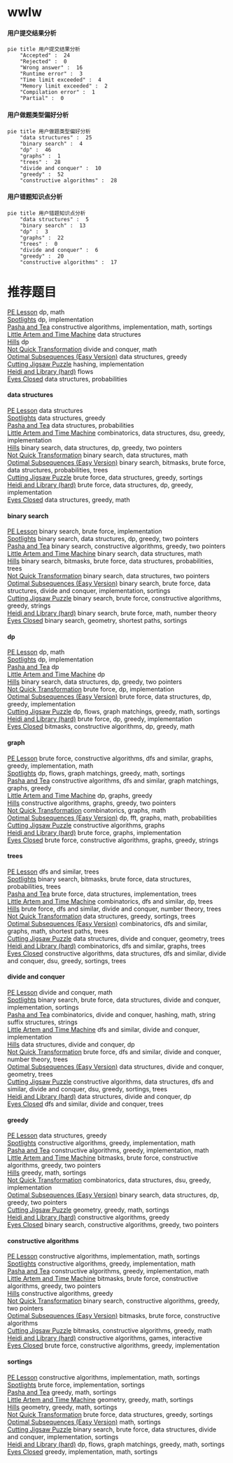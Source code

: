 # wwlw
<!-- tabs:start -->
#### **用户提交结果分析**

```mermaid
pie title 用户提交结果分析
    "Accepted" :  24
    "Rejected" :  0
    "Wrong answer" :  16
    "Runtime error" :  3
    "Time limit exceeded" :  4
    "Memory limit exceeded" :  2
    "Compilation error" :  1
    "Partial" :  0
```
#### **用户做题类型偏好分析**

```mermaid
pie title 用户做题类型偏好分析
    "data structures" :  25
    "binary search" :  4
    "dp" :  46
    "graphs" :  1
    "trees" :  28
    "divide and conquer" :  10
    "greedy" :  52
    "constructive algorithms" :  28
```
#### **用户错题知识点分析**

```mermaid
pie title 用户错题知识点分析
    "data structures" :  5
    "binary search" :  13
    "dp" :  3
    "graphs" :  22
    "trees" :  0
    "divide and conquer" :  6
    "greedy" :  20
    "constructive algorithms" :  17
```
<!-- tabs:end -->
# 推荐题目
[PE Lesson](http://codeforces.com/problemset/problem/316/D3)		dp,
                        math		  
[Spotlights](http://codeforces.com/problemset/problem/729/B)		dp,
                        implementation		  
[Pasha and Tea](http://codeforces.com/problemset/problem/557/B)		constructive algorithms,
                        implementation,
                        math,
                        sortings		  
[Little Artem and Time Machine](https://codeforces.com/contest/668/problem/D)		data structures		  
[Hills](http://codeforces.com/problemset/problem/1012/C)		dp		  
[Not Quick Transformation](http://codeforces.com/problemset/problem/117/D)		divide and conquer,
                        math		  
[Optimal Subsequences (Easy Version)](http://codeforces.com/problemset/problem/1227/D1)		data structures,
                        greedy		  
[Cutting Jigsaw Puzzle](http://codeforces.com/problemset/problem/54/B)		hashing,
                        implementation		  
[Heidi and Library (hard)](http://codeforces.com/problemset/problem/802/C)		flows		  
[Eyes Closed](http://codeforces.com/problemset/problem/895/E)		data structures,
                        probabilities		  
<!-- tabs:start -->
#### **data structures**
[PE Lesson](https://codeforces.com/contest/668/problem/D)		data structures		  
[Spotlights](http://codeforces.com/problemset/problem/1227/D1)		data structures,
                        greedy		  
[Pasha and Tea](http://codeforces.com/problemset/problem/895/E)		data structures,
                        probabilities		  
[Little Artem and Time Machine](http://codeforces.com/problemset/problem/1442/B)		combinatorics,
                        data structures,
                        dsu,
                        greedy,
                        implementation		  
[Hills](http://codeforces.com/problemset/problem/1492/C)		binary search,
                        data structures,
                        dp,
                        greedy,
                        two pointers		  
[Not Quick Transformation](http://codeforces.com/problemset/problem/1490/G)		binary search,
                        data structures,
                        math		  
[Optimal Subsequences (Easy Version)](http://codeforces.com/problemset/problem/1479/D)		binary search,
                        bitmasks,
                        brute force,
                        data structures,
                        probabilities,
                        trees		  
[Cutting Jigsaw Puzzle](http://codeforces.com/problemset/problem/1497/A)		brute force,
                        data structures,
                        greedy,
                        sortings		  
[Heidi and Library (hard)](http://codeforces.com/problemset/problem/1491/C)		brute force,
                        data structures,
                        dp,
                        greedy,
                        implementation		  
[Eyes Closed](http://codeforces.com/problemset/problem/1492/B)		data structures,
                        greedy,
                        math		  
#### **binary search**
[PE Lesson](http://codeforces.com/problemset/problem/1011/B)		binary search,
                        brute force,
                        implementation		  
[Spotlights](http://codeforces.com/problemset/problem/1492/C)		binary search,
                        data structures,
                        dp,
                        greedy,
                        two pointers		  
[Pasha and Tea](http://codeforces.com/problemset/problem/1463/D)		binary search,
                        constructive algorithms,
                        greedy,
                        two pointers		  
[Little Artem and Time Machine](http://codeforces.com/problemset/problem/1490/G)		binary search,
                        data structures,
                        math		  
[Hills](http://codeforces.com/problemset/problem/1479/D)		binary search,
                        bitmasks,
                        brute force,
                        data structures,
                        probabilities,
                        trees		  
[Not Quick Transformation](http://codeforces.com/problemset/problem/1436/E)		binary search,
                        data structures,
                        two pointers		  
[Optimal Subsequences (Easy Version)](http://codeforces.com/problemset/problem/1461/D)		binary search,
                        brute force,
                        data structures,
                        divide and conquer,
                        implementation,
                        sortings		  
[Cutting Jigsaw Puzzle](http://codeforces.com/problemset/problem/1493/C)		binary search,
                        brute force,
                        constructive algorithms,
                        greedy,
                        strings		  
[Heidi and Library (hard)](http://codeforces.com/problemset/problem/1487/D)		binary search,
                        brute force,
                        math,
                        number theory		  
[Eyes Closed](http://codeforces.com/problemset/problem/1486/B)		binary search,
                        geometry,
                        shortest paths,
                        sortings		  
#### **dp**
[PE Lesson](http://codeforces.com/problemset/problem/316/D3)		dp,
                        math		  
[Spotlights](http://codeforces.com/problemset/problem/729/B)		dp,
                        implementation		  
[Pasha and Tea](http://codeforces.com/problemset/problem/1012/C)		dp		  
[Little Artem and Time Machine](http://codeforces.com/problemset/problem/331/C1)		dp		  
[Hills](http://codeforces.com/problemset/problem/1492/C)		binary search,
                        data structures,
                        dp,
                        greedy,
                        two pointers		  
[Not Quick Transformation](https://codeforces.com/contest/1457/problem/C)		brute force,
                        dp,
                        implementation		  
[Optimal Subsequences (Easy Version)](http://codeforces.com/problemset/problem/1491/C)		brute force,
                        data structures,
                        dp,
                        greedy,
                        implementation		  
[Cutting Jigsaw Puzzle](http://codeforces.com/problemset/problem/1437/C)		dp,
                        flows,
                        graph matchings,
                        greedy,
                        math,
                        sortings		  
[Heidi and Library (hard)](http://codeforces.com/problemset/problem/1499/B)		brute force,
                        dp,
                        greedy,
                        implementation		  
[Eyes Closed](http://codeforces.com/problemset/problem/1491/D)		bitmasks,
                        constructive algorithms,
                        dp,
                        greedy,
                        math		  
#### **graph**
[PE Lesson](http://codeforces.com/problemset/problem/1487/C)		brute force,
                        constructive algorithms,
                        dfs and similar,
                        graphs,
                        greedy,
                        implementation,
                        math		  
[Spotlights](http://codeforces.com/problemset/problem/1437/C)		dp,
                        flows,
                        graph matchings,
                        greedy,
                        math,
                        sortings		  
[Pasha and Tea](http://codeforces.com/problemset/problem/1470/D)		constructive algorithms,
                        dfs and similar,
                        graph matchings,
                        graphs,
                        greedy		  
[Little Artem and Time Machine](http://codeforces.com/problemset/problem/1476/C)		dp,
                        graphs,
                        greedy		  
[Hills](http://codeforces.com/problemset/problem/1304/D)		constructive algorithms,
                        graphs,
                        greedy,
                        two pointers		  
[Not Quick Transformation](http://codeforces.com/problemset/problem/1475/C)		combinatorics,
                        graphs,
                        math		  
[Optimal Subsequences (Easy Version)](http://codeforces.com/problemset/problem/553/E)		dp,
                        fft,
                        graphs,
                        math,
                        probabilities		  
[Cutting Jigsaw Puzzle](http://codeforces.com/problemset/problem/1495/C)		constructive algorithms,
                        graphs		  
[Heidi and Library (hard)](http://codeforces.com/problemset/problem/1510/K)		brute force,
                        graphs,
                        implementation		  
[Eyes Closed](http://codeforces.com/problemset/problem/1511/D)		brute force,
                        constructive algorithms,
                        graphs,
                        greedy,
                        strings		  
#### **trees**
[PE Lesson](http://codeforces.com/problemset/problem/1118/F1)		dfs and similar,
                        trees		  
[Spotlights](http://codeforces.com/problemset/problem/1479/D)		binary search,
                        bitmasks,
                        brute force,
                        data structures,
                        probabilities,
                        trees		  
[Pasha and Tea](http://codeforces.com/problemset/problem/1511/C)		brute force,
                        data structures,
                        implementation,
                        trees		  
[Little Artem and Time Machine](http://codeforces.com/problemset/problem/1499/F)		combinatorics,
                        dfs and similar,
                        dp,
                        trees		  
[Hills](http://codeforces.com/problemset/problem/1491/E)		brute force,
                        dfs and similar,
                        divide and conquer,
                        number theory,
                        trees		  
[Not Quick Transformation](http://codeforces.com/problemset/problem/1466/D)		data structures,
                        greedy,
                        sortings,
                        trees		  
[Optimal Subsequences (Easy Version)](http://codeforces.com/problemset/problem/1495/D)		combinatorics,
                        dfs and similar,
                        graphs,
                        math,
                        shortest paths,
                        trees		  
[Cutting Jigsaw Puzzle](http://codeforces.com/problemset/problem/1303/G)		data structures,
                        divide and conquer,
                        geometry,
                        trees		  
[Heidi and Library (hard)](http://codeforces.com/problemset/problem/1454/E)		combinatorics,
                        dfs and similar,
                        graphs,
                        trees		  
[Eyes Closed](http://codeforces.com/problemset/problem/1494/D)		constructive algorithms,
                        data structures,
                        dfs and similar,
                        divide and conquer,
                        dsu,
                        greedy,
                        sortings,
                        trees		  
#### **divide and conquer**
[PE Lesson](http://codeforces.com/problemset/problem/117/D)		divide and conquer,
                        math		  
[Spotlights](http://codeforces.com/problemset/problem/1461/D)		binary search,
                        brute force,
                        data structures,
                        divide and conquer,
                        implementation,
                        sortings		  
[Pasha and Tea](http://codeforces.com/problemset/problem/1466/G)		combinatorics,
                        divide and conquer,
                        hashing,
                        math,
                        string suffix structures,
                        strings		  
[Little Artem and Time Machine](http://codeforces.com/problemset/problem/1490/D)		dfs and similar,
                        divide and conquer,
                        implementation		  
[Hills](https://codeforces.com/contest/1483/problem/C)		data structures,
                        divide and conquer,
                        dp		  
[Not Quick Transformation](http://codeforces.com/problemset/problem/1491/E)		brute force,
                        dfs and similar,
                        divide and conquer,
                        number theory,
                        trees		  
[Optimal Subsequences (Easy Version)](http://codeforces.com/problemset/problem/1303/G)		data structures,
                        divide and conquer,
                        geometry,
                        trees		  
[Cutting Jigsaw Puzzle](http://codeforces.com/problemset/problem/1494/D)		constructive algorithms,
                        data structures,
                        dfs and similar,
                        divide and conquer,
                        dsu,
                        greedy,
                        sortings,
                        trees		  
[Heidi and Library (hard)](http://codeforces.com/problemset/problem/1482/E)		data structures,
                        divide and conquer,
                        dp		  
[Eyes Closed](http://codeforces.com/problemset/problem/566/C)		dfs and similar,
                        divide and conquer,
                        trees		  
#### **greedy**
[PE Lesson](http://codeforces.com/problemset/problem/1227/D1)		data structures,
                        greedy		  
[Spotlights](http://codeforces.com/problemset/problem/1004/B)		constructive algorithms,
                        greedy,
                        implementation,
                        math		  
[Pasha and Tea](http://codeforces.com/problemset/problem/550/E)		constructive algorithms,
                        greedy,
                        implementation,
                        math		  
[Little Artem and Time Machine](https://codeforces.com/contest/1501/problem/E)		bitmasks,
                        brute force,
                        constructive algorithms,
                        greedy,
                        two pointers		  
[Hills](http://codeforces.com/problemset/problem/1417/B)		greedy,
                        math,
                        sortings		  
[Not Quick Transformation](http://codeforces.com/problemset/problem/1442/B)		combinatorics,
                        data structures,
                        dsu,
                        greedy,
                        implementation		  
[Optimal Subsequences (Easy Version)](http://codeforces.com/problemset/problem/1492/C)		binary search,
                        data structures,
                        dp,
                        greedy,
                        two pointers		  
[Cutting Jigsaw Puzzle](https://codeforces.com/contest/1496/problem/C)		geometry,
                        greedy,
                        math,
                        sortings		  
[Heidi and Library (hard)](http://codeforces.com/problemset/problem/1493/A)		constructive algorithms,
                        greedy		  
[Eyes Closed](http://codeforces.com/problemset/problem/1463/D)		binary search,
                        constructive algorithms,
                        greedy,
                        two pointers		  
#### **constructive algorithms**
[PE Lesson](http://codeforces.com/problemset/problem/557/B)		constructive algorithms,
                        implementation,
                        math,
                        sortings		  
[Spotlights](http://codeforces.com/problemset/problem/1004/B)		constructive algorithms,
                        greedy,
                        implementation,
                        math		  
[Pasha and Tea](http://codeforces.com/problemset/problem/550/E)		constructive algorithms,
                        greedy,
                        implementation,
                        math		  
[Little Artem and Time Machine](https://codeforces.com/contest/1501/problem/E)		bitmasks,
                        brute force,
                        constructive algorithms,
                        greedy,
                        two pointers		  
[Hills](http://codeforces.com/problemset/problem/1493/A)		constructive algorithms,
                        greedy		  
[Not Quick Transformation](http://codeforces.com/problemset/problem/1463/D)		binary search,
                        constructive algorithms,
                        greedy,
                        two pointers		  
[Optimal Subsequences (Easy Version)](https://codeforces.com/contest/1456/problem/B)		bitmasks,
                        brute force,
                        constructive algorithms		  
[Cutting Jigsaw Puzzle](http://codeforces.com/problemset/problem/1492/D)		bitmasks,
                        constructive algorithms,
                        greedy,
                        math		  
[Heidi and Library (hard)](https://codeforces.com/contest/1504/problem/D)		constructive algorithms,
                        games,
                        interactive		  
[Eyes Closed](https://codeforces.com/contest/1483/problem/A)		brute force,
                        constructive algorithms,
                        greedy,
                        implementation		  
#### **sortings**
[PE Lesson](http://codeforces.com/problemset/problem/557/B)		constructive algorithms,
                        implementation,
                        math,
                        sortings		  
[Spotlights](http://codeforces.com/problemset/problem/558/A)		brute force,
                        implementation,
                        sortings		  
[Pasha and Tea](http://codeforces.com/problemset/problem/1417/B)		greedy,
                        math,
                        sortings		  
[Little Artem and Time Machine](https://codeforces.com/contest/1496/problem/C)		geometry,
                        greedy,
                        math,
                        sortings		  
[Hills](http://codeforces.com/problemset/problem/1495/A)		geometry,
                        greedy,
                        math,
                        sortings		  
[Not Quick Transformation](http://codeforces.com/problemset/problem/1497/A)		brute force,
                        data structures,
                        greedy,
                        sortings		  
[Optimal Subsequences (Easy Version)](http://codeforces.com/problemset/problem/1427/A)		math,
                        sortings		  
[Cutting Jigsaw Puzzle](http://codeforces.com/problemset/problem/1461/D)		binary search,
                        brute force,
                        data structures,
                        divide and conquer,
                        implementation,
                        sortings		  
[Heidi and Library (hard)](http://codeforces.com/problemset/problem/1437/C)		dp,
                        flows,
                        graph matchings,
                        greedy,
                        math,
                        sortings		  
[Eyes Closed](http://codeforces.com/problemset/problem/1473/A)		greedy,
                        implementation,
                        math,
                        sortings		  
<!-- tabs:end -->

